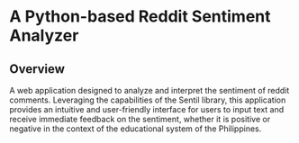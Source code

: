 # A Python-based Reddit Sentiment Analyzer
## Overview
A web application designed to analyze and interpret the sentiment of reddit comments. Leveraging the capabilities of the Sentil library, this application provides an intuitive and user-friendly interface for users to input text and receive immediate feedback on the sentiment, whether it is positive or negative in the context of the educational system of the Philippines.
